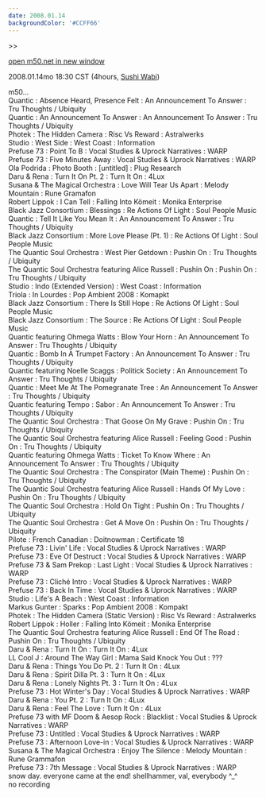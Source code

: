 ```yaml
---
date: 2008.01.14
backgroundColor: '#CCFF66'
---
```


\>>

[open m50.net in new window  
](http://m50.net/)

2008.01.14mo 18:30 CST (4hours, [Sushi Wabi](http://www.sushiwabi.com/))

m50...  
Quantic : Absence Heard, Presence Felt : An Announcement To Answer : Tru Thoughts / Ubiquity  
Quantic : An Announcement To Answer : An Announcement To Answer : Tru Thoughts / Ubiquity  
Photek : The Hidden Camera : Risc Vs Reward : Astralwerks  
Studio : West Side : West Coast : Information  
Prefuse 73 : Point To B : Vocal Studies & Uprock Narratives : WARP  
Prefuse 73 : Five Minutes Away : Vocal Studies & Uprock Narratives : WARP  
Ola Podrida : Photo Booth : \[untitled\] : Plug Research  
Daru & Rena : Turn It On Pt. 2 : Turn It On : 4Lux  
Susana & The Magical Orchestra : Love Will Tear Us Apart : Melody Mountain : Rune Gramafon  
Robert Lippok : I Can Tell : Falling Into Kömeit : Monika Enterprise  
Black Jazz Consortium : Blessings : Re Actions Of Light : Soul People Music  
Quantic : Tell It Like You Mean It : An Announcement To Answer : Tru Thoughts / Ubiquity  
Black Jazz Consortium : More Love Please (Pt. 1) : Re Actions Of Light : Soul People Music  
The Quantic Soul Orchestra : West Pier Getdown : Pushin On : Tru Thoughts / Ubiquity  
The Quantic Soul Orchestra featuring Alice Russell : Pushin On : Pushin On : Tru Thoughts / Ubiquity  
Studio : Indo (Extended Version) : West Coast : Information  
Triola : In Lourdes : Pop Ambient 2008 : Komapkt  
Black Jazz Consortium : There Is Still Hope : Re Actions Of Light : Soul People Music  
Black Jazz Consortium : The Source : Re Actions Of Light : Soul People Music  
Quantic featuring Ohmega Watts : Blow Your Horn : An Announcement To Answer : Tru Thoughts / Ubiquity  
Quantic : Bomb In A Trumpet Factory : An Announcement To Answer : Tru Thoughts / Ubiquity  
Quantic featuring Noelle Scaggs : Politick Society : An Announcement To Answer : Tru Thoughts / Ubiquity  
Quantic : Meet Me At The Pomegranate Tree : An Announcement To Answer : Tru Thoughts / Ubiquity  
Quantic featuring Tempo : Sabor : An Announcement To Answer : Tru Thoughts / Ubiquity  
The Quantic Soul Orchestra : That Goose On My Grave : Pushin On : Tru Thoughts / Ubiquity  
The Quantic Soul Orchestra featuring Alice Russell : Feeling Good : Pushin On : Tru Thoughts / Ubiquity  
Quantic featuring Ohmega Watts : Ticket To Know Where : An Announcement To Answer : Tru Thoughts / Ubiquity  
The Quantic Soul Orchestra : The Conspirator (Main Theme) : Pushin On : Tru Thoughts / Ubiquity  
The Quantic Soul Orchestra featuring Alice Russell : Hands Of My Love : Pushin On : Tru Thoughts / Ubiquity  
The Quantic Soul Orchestra : Hold On Tight : Pushin On : Tru Thoughts / Ubiquity  
The Quantic Soul Orchestra : Get A Move On : Pushin On : Tru Thoughts / Ubiquity  
Pilote : French Canadian : Doitnowman : Certificate 18  
Prefuse 73 : Livin' Life : Vocal Studies & Uprock Narratives : WARP  
Prefuse 73 : Eve Of Destruct : Vocal Studies & Uprock Narratives : WARP  
Prefuse 73 & Sam Prekop : Last Light : Vocal Studies & Uprock Narratives : WARP  
Prefuse 73 : Cliché Intro : Vocal Studies & Uprock Narratives : WARP  
Prefuse 73 : Back In Time : Vocal Studies & Uprock Narratives : WARP  
Studio : Life's A Beach : West Coast : Information  
Markus Gunter : Sparks : Pop Ambient 2008 : Kompakt  
Photek : The Hidden Camera (Static Version) : Risc Vs Reward : Astralwerks  
Robert Lippok : Holler : Falling Into Kömeit : Monika Enterprise  
The Quantic Soul Orchestra featuring Alice Russell : End Of The Road : Pushin On : Tru Thoughts / Ubiquity  
Daru & Rena : Turn It On : Turn It On : 4Lux  
LL Cool J : Around The Way Girl : Mama Said Knock You Out : ???  
Daru & Rena : Things You Do Pt. 2 : Turn It On : 4Lux  
Daru & Rena : Spirit Dilla Pt. 3 : Turn It On : 4Lux  
Daru & Rena : Lonely Nights Pt. 3 : Turn It On : 4Lux  
Prefuse 73 : Hot Winter's Day : Vocal Studies & Uprock Narratives : WARP  
Daru & Rena : You Pt. 2 : Turn It On : 4Lux  
Daru & Rena : Feel The Love : Turn It On : 4Lux  
Prefuse 73 with MF Doom & Aesop Rock : Blacklist : Vocal Studies & Uprock Narratives : WARP  
Prefuse 73 : Untitled : Vocal Studies & Uprock Narratives : WARP  
Prefuse 73 : Afternoon Love-in : Vocal Studies & Uprock Narratives : WARP  
Susana & The Magical Orchestra : Enjoy The Silence : Melody Mountain : Rune Grammafon  
Prefuse 73 : 7th Message : Vocal Studies & Uprock Narratives : WARP  
snow day. everyone came at the end! shellhammer, val, everybody ^\_^  
no recording